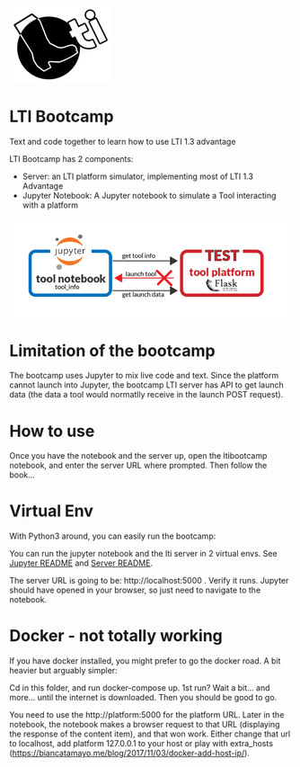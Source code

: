 <img src="jupyter/notebooks/assets/bootcamp.png">

# LTI Bootcamp

Text and code together to learn how to use LTI 1.3 advantage

LTI Bootcamp has 2 components:

- Server: an LTI platform simulator, implementing most of LTI 1.3 Advantage
- Jupyter Notebook: A Jupyter notebook to simulate a Tool interacting with a platform

<img src="jupyter/notebooks/assets/bootcamp_arch.png">

# Limitation of the bootcamp

The bootcamp uses Jupyter to mix live code and text. Since the platform cannot launch into Jupyter, the bootcamp LTI server has API to get launch data (the data a tool would normatlly receive in the launch POST request).

# How to use

Once you have the notebook and the server up, open the ltibootcamp notebook, and enter the server URL where prompted. Then follow the book...

# Virtual Env

With Python3 around, you can easily run the bootcamp:

You can run the jupyter notebook and the lti server in 2 virtual envs.
See [Jupyter README](jupyter/README.md) and [Server README](server/README.md).

The server URL is going to be: http://localhost:5000 . Verify it runs. Jupyter should have opened in your browser, so just need to navigate to the notebook.

# Docker - not totally working

If you have docker installed, you might prefer to go the docker road. A bit heavier but arguably simpler:

Cd in this folder, and run docker-compose up. 1st run? Wait a bit... and more... until the internet is downloaded. Then you should be good to go.

You need to use the http://platform:5000 for the platform URL. Later in the notebook, the notebook makes a browser request to that URL (displaying the response of the content item), and that won work. Either change that url to localhost, add platform 127.0.0.1 to your host or play with extra_hosts (https://biancatamayo.me/blog/2017/11/03/docker-add-host-ip/).